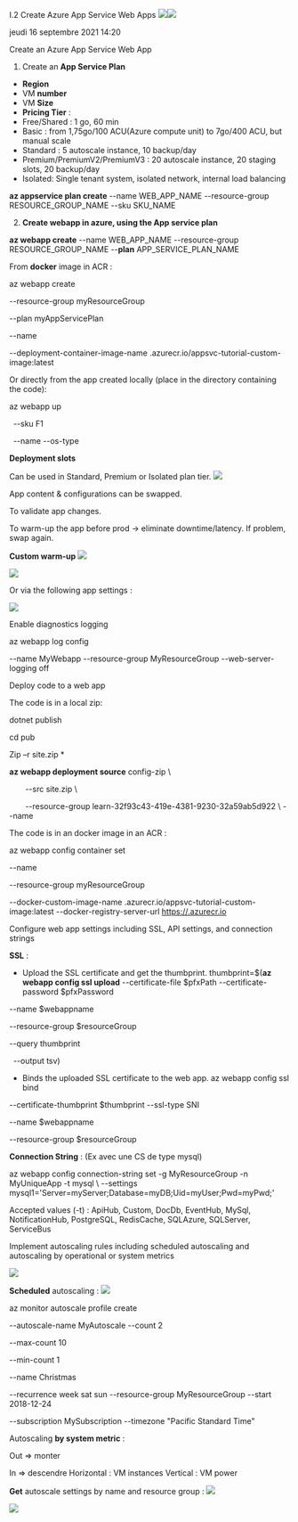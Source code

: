 ﻿I.2 Create Azure App Service Web Apps ![](Aspose.Words.cedd564d-746b-4f8b-8f7a-2a18f2b3b947.001.png)![](Aspose.Words.cedd564d-746b-4f8b-8f7a-2a18f2b3b947.002.png)

jeudi 16 septembre 2021  14:20 

Create an Azure App Service Web App  

1. Create an **App Service Plan** 
- **Region** 
- VM **number** 
- VM **Size** 
- **Pricing Tier** : 
- Free/Shared : 1 go, 60 min 
- Basic : from 1,75go/100 ACU(Azure compute unit) to 7go/400 ACU, but manual scale 
- Standard : 5 autoscale instance, 10 backup/day 
- Premium/PremiumV2/PremiumV3 : 20 autoscale instance, 20 staging slots, 20 backup/day 
- Isolated: Single tenant system, isolated network, internal load balancing 

**az appservice plan create** --name WEB\_APP\_NAME --resource-group RESOURCE\_GROUP\_NAME --sku SKU\_NAME 

2. **Create webapp in azure, using the App service plan** 

**az webapp create** --name WEB\_APP\_NAME --resource-group RESOURCE\_GROUP\_NAME --**plan** APP\_SERVICE\_PLAN\_NAME 

From **docker** image in ACR :  

az webapp create 

--resource-group myResourceGroup  

--plan myAppServicePlan  

--name <app-name>  

--deployment-container-image-name <registry-name>.azurecr.io/appsvc-tutorial-custom-image:latest 

Or directly from the app created locally (place in the directory containing the code): 

az webapp up 

` `--sku F1  

` `--name <app-name>   --os-type <os> 

**Deployment slots** 

Can be used in Standard, Premium or Isolated plan tier. ![](Aspose.Words.cedd564d-746b-4f8b-8f7a-2a18f2b3b947.003.jpeg)

App content & configurations can be swapped. 

To validate app changes. 

To warm-up the app before prod -> eliminate downtime/latency. If problem, swap again. 

**Custom warm-up**  ![](Aspose.Words.cedd564d-746b-4f8b-8f7a-2a18f2b3b947.003.jpeg)

![](Aspose.Words.cedd564d-746b-4f8b-8f7a-2a18f2b3b947.004.png)

Or via the following app settings :  

![](Aspose.Words.cedd564d-746b-4f8b-8f7a-2a18f2b3b947.005.png)

Enable diagnostics logging  

az webapp log config  

--name MyWebapp  --resource-group MyResourceGroup  --web-server-logging off 

Deploy code to a web app  

The code is in a local zip:  

dotnet publish 

cd pub 

Zip –r site.zip \* 

**az webapp deployment source** config-zip \ 

`    `--src site.zip \ 

`    `--resource-group learn-32f93c43-419e-4381-9230-32a59ab5d922 \     --name <your-unique-app-name> 

The code is in an docker image in an ACR :   

az webapp config container set  

--name <app-name>  

--resource-group myResourceGroup  

--docker-custom-image-name <registry-name>.azurecr.io/appsvc-tutorial-custom-image:latest  --docker-registry-server-url [https://<registry-name>.azurecr.io](https://%3Cregistry-name%3E.azurecr.io/)

Configure web app settings including SSL, API settings, and connection strings  

**SSL** :  

- Upload the SSL certificate and get the thumbprint.  thumbprint=$(**az webapp config ssl upload**  --certificate-file $pfxPath   --certificate-password $pfxPassword  

--name $webappname  

--resource-group $resourceGroup   

--query thumbprint 

` `--output tsv)  

- Binds the uploaded SSL certificate to the web app.  az webapp config ssl bind  

--certificate-thumbprint $thumbprint  --ssl-type SNI   

--name $webappname  

--resource-group $resourceGroup 

**Connection String** : (Ex avec une CS de type mysql) 

az webapp config connection-string set -g MyResourceGroup -n MyUniqueApp -t mysql \  --settings mysql1='Server=myServer;Database=myDB;Uid=myUser;Pwd=myPwd;' 

Accepted values (-t) : ApiHub, Custom, DocDb, EventHub, MySql, NotificationHub, PostgreSQL, RedisCache, SQLAzure, SQLServer, ServiceBus 

Implement autoscaling rules including scheduled autoscaling and autoscaling by operational or system metrics 

![](Aspose.Words.cedd564d-746b-4f8b-8f7a-2a18f2b3b947.006.jpeg)

**Scheduled** autoscaling :   ![](Aspose.Words.cedd564d-746b-4f8b-8f7a-2a18f2b3b947.007.jpeg)

az monitor autoscale profile create   

--autoscale-name MyAutoscale   --count 2   

--max-count 10  

--min-count 1 

--name Christmas  

--recurrence week sat sun  --resource-group MyResourceGroup  --start 2018-12-24 

--subscription MySubscription  --timezone "Pacific Standard Time" 

Autoscaling **by system metric** :  

Out => monter 

In => descendre Horizontal : VM instances Vertical : VM power 

**Get** autoscale settings by name and resource group :  ![](Aspose.Words.cedd564d-746b-4f8b-8f7a-2a18f2b3b947.008.png)

![](Aspose.Words.cedd564d-746b-4f8b-8f7a-2a18f2b3b947.009.png)

